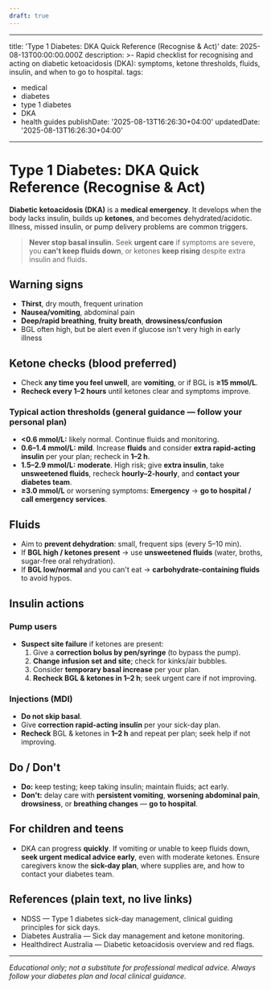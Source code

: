 ```yaml
---
draft: true
---
```


---
title: 'Type 1 Diabetes: DKA Quick Reference (Recognise & Act)'
date: 2025-08-13T00:00:00.000Z
description: >-
  Rapid checklist for recognising and acting on diabetic ketoacidosis (DKA):
  symptoms, ketone thresholds, fluids, insulin, and when to go to hospital.
tags:
  - medical
  - diabetes
  - type 1 diabetes
  - DKA
  - health guides
publishDate: '2025-08-13T16:26:30+04:00'
updatedDate: '2025-08-13T16:26:30+04:00'
---

# Type 1 Diabetes: DKA Quick Reference (Recognise & Act)

**Diabetic ketoacidosis (DKA)** is a **medical emergency**. It develops when the body lacks insulin, builds up **ketones**, and becomes dehydrated/acidotic. Illness, missed insulin, or pump delivery problems are common triggers.

> **Never stop basal insulin.** Seek **urgent care** if symptoms are severe, you **can't keep fluids down**, or ketones **keep rising** despite extra insulin and fluids.

## Warning signs
- **Thirst**, dry mouth, frequent urination  
- **Nausea/vomiting**, abdominal pain  
- **Deep/rapid breathing**, **fruity breath**, **drowsiness/confusion**  
- BGL often high, but be alert even if glucose isn't very high in early illness

## Ketone checks (blood preferred)
- Check **any time you feel unwell**, are **vomiting**, or if BGL is **≥15 mmol/L**.  
- **Recheck every 1–2 hours** until ketones clear and symptoms improve.

### Typical action thresholds (general guidance — follow your personal plan)
- **<0.6 mmol/L:** likely normal. Continue fluids and monitoring.  
- **0.6–1.4 mmol/L:** **mild**. Increase **fluids** and consider **extra rapid-acting insulin** per your plan; recheck in **1–2 h**.  
- **1.5–2.9 mmol/L:** **moderate**. High risk; give **extra insulin**, take **unsweetened fluids**, recheck **hourly–2-hourly**, and **contact your diabetes team**.  
- **≥3.0 mmol/L** or worsening symptoms: **Emergency** → **go to hospital / call emergency services**.

## Fluids
- Aim to **prevent dehydration**: small, frequent sips (every 5–10 min).  
- If **BGL high / ketones present** → use **unsweetened fluids** (water, broths, sugar-free oral rehydration).  
- If **BGL low/normal** and you can't eat → **carbohydrate-containing fluids** to avoid hypos.

## Insulin actions

### Pump users
- **Suspect site failure** if ketones are present:  
  1) Give a **correction bolus by pen/syringe** (to bypass the pump).  
  2) **Change infusion set and site**; check for kinks/air bubbles.  
  3) Consider **temporary basal increase** per your plan.  
  4) **Recheck BGL & ketones in 1–2 h**; seek urgent care if not improving.

### Injections (MDI)
- **Do not skip basal**.  
- Give **correction rapid-acting insulin** per your sick-day plan.  
- **Recheck** BGL & ketones in **1–2 h** and repeat per plan; seek help if not improving.

## Do / Don't
- **Do:** keep testing; keep taking insulin; maintain fluids; act early.  
- **Don't:** delay care with **persistent vomiting**, **worsening abdominal pain**, **drowsiness**, or **breathing changes** — **go to hospital**.

## For children and teens
- DKA can progress **quickly**. If vomiting or unable to keep fluids down, **seek urgent medical advice early**, even with moderate ketones. Ensure caregivers know the **sick-day plan**, where supplies are, and how to contact your diabetes team.

## References (plain text, no live links)
- NDSS — Type 1 diabetes sick-day management, clinical guiding principles for sick days.  
- Diabetes Australia — Sick day management and ketone monitoring.  
- Healthdirect Australia — Diabetic ketoacidosis overview and red flags.

---
*Educational only; not a substitute for professional medical advice. Always follow your diabetes plan and local clinical guidance.*
